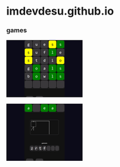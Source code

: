# imdevdesu.github.io

### games

[<img src="./images/wordgamepreview.jpg" width="200"/>](./games/wordgame/wordgame.html)

[<img src="./images/hangmanpreview.jpg" width="200"/>](./games/wordgame/hangman.html)
